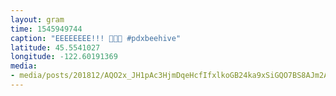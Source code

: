 ```yaml
---
layout: gram
time: 1545949744
caption: "EEEEEEEE!!! 🧰🤓🧰 #pdxbeehive"
latitude: 45.5541027
longitude: -122.60191369
media:
- media/posts/201812/AQO2x_JH1pAc3HjmDqeHcfIfxlkoGB24ka9xSiGQO7BS8AJm2Alibmp0rAXa2QgBOZoTsUwxvYgqSA9roL5YUT402gCo43yJZTXEY_17978486998171147.mp4
---
```


